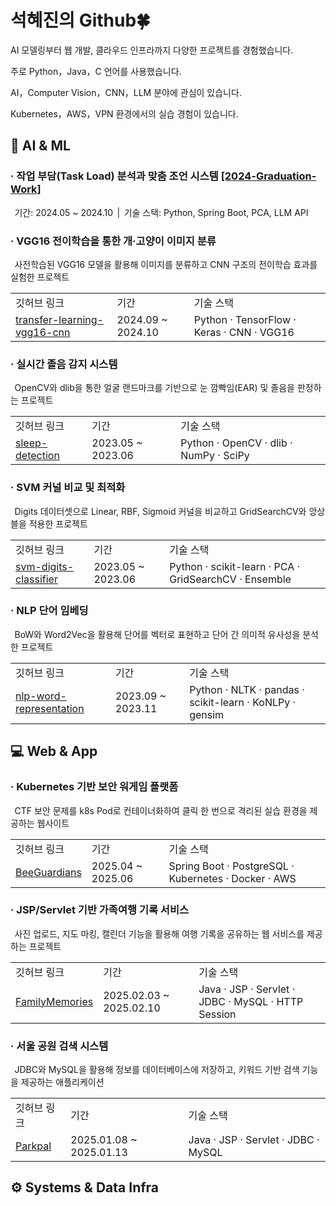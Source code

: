 # 석혜진의 Github🍀

AI 모델링부터 웹 개발, 클라우드 인프라까지 다양한 프로젝트를 경험했습니다.  


주로 Python，Java，C 언어를 사용했습니다.


AI，Computer Vision，CNN，LLM 분야에 관심이 있습니다.


Kubernetes，AWS，VPN 환경에서의 실습 경험이 있습니다.  


## 🤖 AI & ML

### · 작업 부담(Task Load) 분석과 맞춤 조언 시스템 <a href="https://github.com/HyeJinSeok/2024-Graduation-Work">[2024-Graduation-Work]</a>

&thinsp; 기간: 2024.05 ~ 2024.10 &thinsp;| &thinsp;기술 스택: Python, Spring Boot, PCA, LLM API


### · VGG16 전이학습을 통한 개·고양이 이미지 분류

&thinsp; 사전학습된 VGG16 모델을 활용해 이미지를 분류하고 CNN 구조의 전이학습 효과를 실험한 프로젝트

<table>
  <tr>
    <td>깃허브 링크</td>
    <td>기간</td>
    <td>기술 스택</td>
  </tr>
  <tr>
    <td><a href="https://github.com/HyeJinSeok/transfer-learning-vgg16-cnn">transfer-learning-vgg16-cnn</a></td>
    <td> 2024.09 ~ 2024.10</td>
    <td>Python · TensorFlow · Keras · CNN · VGG16</td>
  </tr>
</table>


### · 실시간 졸음 감지 시스템

&thinsp; OpenCV와 dlib을 통한 얼굴 랜드마크를 기반으로 눈 깜빡임(EAR) 및 졸음을 판정하는 프로젝트

<table>
  <tr>
    <td>깃허브 링크</td>
    <td>기간</td>
    <td>기술 스택</td>
  </tr>
  <tr>
    <td><a href="https://github.com/HyeJinSeok/sleep-detection">sleep-detection</a></td>
    <td>2023.05 ~ 2023.06</td>
    <td>Python · OpenCV · dlib · NumPy · SciPy</td>
  </tr>
</table>


### · SVM 커널 비교 및 최적화

&thinsp; Digits 데이터셋으로 Linear, RBF, Sigmoid 커널을 비교하고 GridSearchCV와 앙상블을 적용한 프로젝트

<table>
  <tr>
    <td>깃허브 링크</td>
    <td>기간</td>
    <td>기술 스택</td>
  </tr>
  <tr>
    <td><a href="https://github.com/HyeJinSeok/svm-digits-classifier">svm-digits-classifier</a></td>
    <td>2023.05 ~ 2023.06</td>
    <td>Python · scikit-learn · PCA · GridSearchCV · Ensemble</td>
  </tr>
</table>


### · NLP 단어 임베딩

&thinsp; BoW와 Word2Vec을 활용해 단어를 벡터로 표현하고 단어 간 의미적 유사성을 분석한 프로젝트

<table>
  <tr>
    <td>깃허브 링크</td>
    <td>기간</td>
    <td>기술 스택</td>
  </tr>
  <tr>
    <td><a href="https://github.com/HyeJinSeok/nlp-word-representation">nlp-word-representation</a></td>
    <td>2023.09 ~ 2023.11</td>
    <td>Python · NLTK · pandas · scikit-learn · KoNLPy · gensim</td>
  </tr>
</table>


## 💻 Web & App

### · Kubernetes 기반 보안 워게임 플랫폼 

&thinsp; CTF 보안 문제를 k8s Pod로 컨테이너화하여 클릭 한 번으로 격리된 실습 환경을 제공하는 웹사이트

<table>
  <tr>
    <td>깃허브 링크</td>
    <td>기간</td>
    <td>기술 스택</td>
  </tr>
  <tr>
    <td><a href="https://github.com/BeeGuardians">BeeGuardians</a></td>
    <td>2025.04 ~ 2025.06</td>
    <td>Spring Boot · PostgreSQL · Kubernetes · Docker · AWS</td>
  </tr>
</table>


### · JSP/Servlet 기반 가족여행 기록 서비스

&thinsp; 사진 업로드, 지도 마킹, 캘린더 기능을 활용해 여행 기록을 공유하는 웹 서비스를 제공하는 프로젝트

<table>
  <tr>
    <td>깃허브 링크</td>
    <td>기간</td>
    <td>기술 스택</td>
  </tr>
  <tr>
    <td><a href="https://github.com/HyeJinSeok/FamilyMemories">FamilyMemories</a></td>
    <td>2025.02.03 ~ 2025.02.10</td>
    <td>Java · JSP · Servlet · JDBC · MySQL · HTTP Session</td>
  </tr>
</table>


### · 서울 공원 검색 시스템

&thinsp; JDBC와 MySQL을 활용해 정보를 데이터베이스에 저장하고, 키워드 기반 검색 기능을 제공하는 애플리케이션

<table>
  <tr>
    <td>깃허브 링크</td>
    <td>기간</td>
    <td>기술 스택</td>
  </tr>
  <tr>
    <td><a href="https://github.com/HyeJinSeok/Parkpal">Parkpal</a></td>
    <td>2025.01.08 ~ 2025.01.13</td>
    <td>Java · JSP · Servlet · JDBC · MySQL</td>
  </tr>
</table>


## ⚙️ Systems & Data Infra